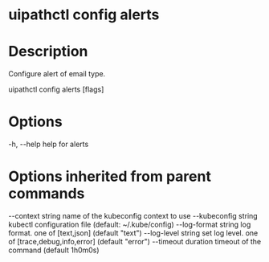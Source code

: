 ﻿# uipathctl config alerts

# Description

Configure alert of email type.

uipathctl config alerts [flags]

# Options

-h, --help   help for alerts

# Options inherited from parent commands

--context string      name of the kubeconfig context to use
--kubeconfig string   kubectl configuration file (default: ~/.kube/config)
--log-format string   log format. one of [text,json] (default "text")
--log-level string    set log level. one of [trace,debug,info,error] (default "error")
--timeout duration    timeout of the command (default 1h0m0s)
